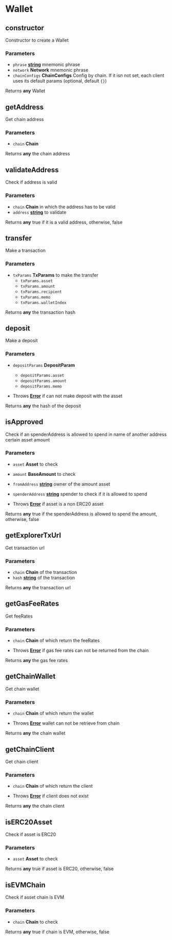 # Wallet

<!-- Generated by documentation.js. Update this documentation by updating the source code. -->

## constructor

Constructor to create a Wallet

### Parameters

-   `phrase` **[string][1]** mnemonic phrase
-   `network` **Network** mnemonic phrase
-   `chainConfigs` **ChainConfigs** Config by chain. If it isn not set, each client uses its default params (optional, default `{}`)

Returns **any** Wallet

## getAddress

Get chain address

### Parameters

-   `chain` **Chain** 

Returns **any** the chain address

## validateAddress

Check if address is valid

### Parameters

-   `chain` **Chain** in which the address has to be valid
-   `address` **[string][1]** to validate

Returns **any** true if it is a valid address, otherwise, false

## transfer

Make a transaction

### Parameters

-   `txParams` **TxParams** to make the transfer
    -   `txParams.asset`  
    -   `txParams.amount`  
    -   `txParams.recipient`  
    -   `txParams.memo`  
    -   `txParams.walletIndex`  

Returns **any** the transaction hash

## deposit

Make a deposit

### Parameters

-   `depositParams` **DepositParam** 
    -   `depositParams.asset`  
    -   `depositParams.amount`  
    -   `depositParams.memo`  


-   Throws **[Error][2]** if can not make deposit with the asset

Returns **any** the hash of the deposit

## isApproved

Check if an spenderAddress is allowed to spend in name of another address certain asset amount

### Parameters

-   `asset` **Asset** to check
-   `amount` **BaseAmount** to check
-   `fromAddress` **[string][1]** owner of the amount asset
-   `spenderAddress` **[string][1]** spender to check if it is allowed to spend


-   Throws **[Error][2]** if asset is a non ERC20 asset

Returns **any** true if the spenderAddress is allowed to spend the amount, otherwise, false

## getExplorerTxUrl

Get transaction url

### Parameters

-   `chain` **Chain** of the transaction
-   `hash` **[string][1]** of the transaction

Returns **any** the transaction url

## getGasFeeRates

Get feeRates

### Parameters

-   `chain` **Chain** of which return the feeRates


-   Throws **[Error][2]** if gas fee rates can not be returned from the chain

Returns **any** the gas fee rates

## getChainWallet

Get chain wallet

### Parameters

-   `chain` **Chain** of which return the wallet


-   Throws **[Error][2]** wallet can not be retrieve from chain

Returns **any** the chain wallet

## getChainClient

Get chain client

### Parameters

-   `chain` **Chain** of which return the client


-   Throws **[Error][2]** if client does not exist

Returns **any** the chain client

## isERC20Asset

Check if asset is ERC20

### Parameters

-   `asset` **Asset** to check

Returns **any** true if asset is ERC20, otherwise, false

## isEVMChain

Check if asset chain is EVM

### Parameters

-   `chain` **Chain** to check

Returns **any** true if chain is EVM, otherwise, false

[1]: https://developer.mozilla.org/docs/Web/JavaScript/Reference/Global_Objects/String

[2]: https://developer.mozilla.org/docs/Web/JavaScript/Reference/Global_Objects/Error
